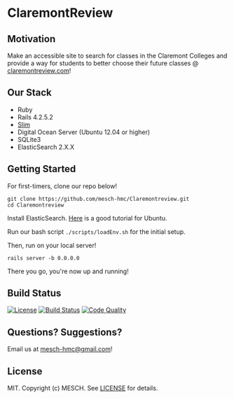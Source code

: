 # ClaremontReview

## Motivation

Make an accessible site to search for classes in the Claremont Colleges and provide a way
for students to better choose their future classes @ [claremontreview.com](claremontreview.com)!

## Our Stack

- Ruby
- Rails 4.2.5.2
- [Slim](http://www.rubydoc.info/gems/slim/frames)
- Digital Ocean Server (Ubuntu 12.04 or higher)
- SQLite3
- ElasticSearch 2.X.X

## Getting Started

For first-timers, clone our repo below!

``` shell
git clone https://github.com/mesch-hmc/Claremontreview.git
cd Claremontreview
```

Install ElasticSearch. [Here][ElasticSearch] is a good tutorial for Ubuntu.

Run our bash script ```./scripts/loadEnv.sh``` for the initial setup.

Then, run on your local server!

``` shell
rails server -b 0.0.0.0
```

There you go, you're now up and running!

## Build Status

[![License](http://img.shields.io/badge/license-MIT-red.svg?style=flat)][license]
[![Build Status](https://travis-ci.org/mesch-hmc/Claremontreview.svg?branch=master)][travis]
[![Code Quality](http://img.shields.io/codeclimate/github/mesch-hmc/Claremontreview.svg?style=flat)][codeclimate]

## Questions? Suggestions?

Email us at <mesch-hmc@gmail.com>!

## License

MIT. Copyright (c) MESCH. See [LICENSE] for details.

<!-- Links -->
[ElasticSearch]: https://www.digitalocean.com/community/tutorials/how-to-install-and-configure-elasticsearch-on-ubuntu-16-04
[travis]: https://travis-ci.org/mesch-hmc/Claremontreview
[codeclimate]: https://codeclimate.com/github/mesch-hmc/Claremontreview
[LICENSE]: https://github.com/mesch-hmc/Claremontreview/blob/master/LICENSE.md
